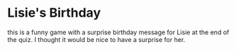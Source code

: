 # Lisie's Birthday
this is a funny game with a surprise birthday message for Lisie at the end of the quiz.
I thought it would be nice to have a surprise for her.
